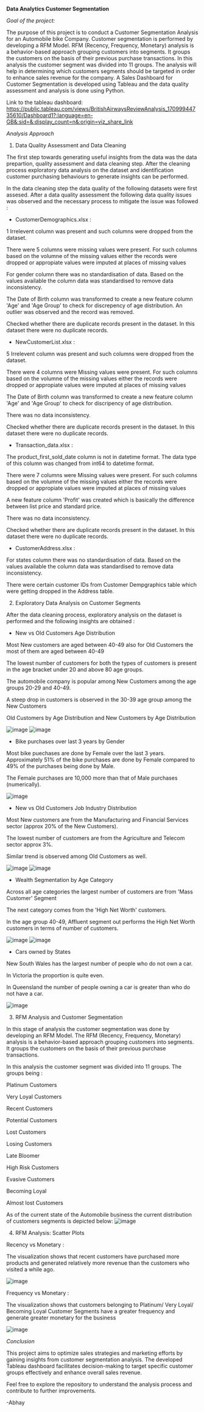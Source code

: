 **Data Analytics Customer Segmentation**

_Goal of the project:_

The purpose of this project is to conduct a Customer Segmentation Analysis for an Automobile bike Company. Customer segmentation is performed by developing a RFM Model. RFM (Recency, Frequency, Monetary) analysis is a behavior-based approach grouping customers into segments. It groups the customers on the basis of their previous purchase transactions. In this analysis the customer segment was divided into 11 groups. The analysis will help in determining which customers segments should be targeted in order to enhance sales revenue for the company. A Sales Dashboard for Customer Segmentation is developed using Tableau and the data quality assessment and analysis is done using Python.

Link to the tableau dashboard: https://public.tableau.com/views/BritishAirwaysReviewAnalysis_17099944735610/Dashboard1?:language=en-GB&:sid=&:display_count=n&:origin=viz_share_link

_Analysis Approach_

1. Data Quality Assessment and Data Cleaning

The first step towards generating useful insights from the data was the data prepartion, quality assessment and data cleaning step. After the cleaning process exploratory data analysis on the dataset and identification customer purchasing behaviours to generate insights can be performed.

In the data cleaning step the data quality of the following datasets were first assesed. After a data quality assessment the following data quality issues was observed and the necessary process to mitigate the issue was followed :

- CustomerDemographics.xlsx :
  
1 Irrelevent column was present and such columns were dropped from the dataset.
  
There were 5 columns were missing values were present. For such columns based on the volumne of the missing values either the records were dropped or appropiate values were imputed at places of missing values

For gender column there was no standardisation of data. Based on the values available the column data was standardised to remove data inconsistency.

The Date of Birth column was transformed to create a new feature column 'Age' and 'Age Group' to check for discrepency of age distribution. An outlier was observed and the record was removed.

Checked whether there are duplicate records present in the dataset. In this dataset there were no duplicate records.

- NewCustomerList.xlsx :

5 Irrelevent column was present and such columns were dropped from the dataset.

There were 4 columns were Missing values were present. For such columns based on the volumne of the missing values either the records were dropped or appropiate values were imputed at places of missing values

The Date of Birth column was transformed to create a new feature column 'Age' and 'Age Group' to check for discripency of age distribution.

There was no data inconsistency.

Checked whether there are duplicate records present in the dataset. In this dataset there were no duplicate records.

- Transaction_data.xlsx :

The product_first_sold_date column is not in datetime format. The data type of this column was changed from int64 to datetime format.

There were 7 columns were Missing values were present. For such columns based on the volumne of the missing values either the records were dropped or appropiate values were imputed at places of missing values

A new feature column 'Profit' was created which is basically the difference between list price and standard price.

There was no data inconsistency.

Checked whether there are duplicate records present in the dataset. In this dataset there were no duplicate records.

- CustomerAddress.xlsx :

For states column there was no standardisation of data. Based on the values available the column data was standardised to remove data inconsistency.

There were certain customer IDs from Customer Dempgraphics table which were getting dropped in the Address table.

2. Exploratory Data Analysis on Customer Segments

After the data cleaning process, exploratory analysis on the dataset is performed and the following insights are obtained :

- New vs Old Customers Age Distribution

Most New customers are aged between 40-49 also for Old Customers the most of them are aged between 40-49

The lowest number of customers for both the types of customers is present in the age bracket under 20 and above 80 age groups.

The automobile company is popular among New Customers among the age groups 20-29 and 40-49.

A steep drop in customers is observed in the 30-39 age group among the New Customers

Old Customers by Age Distribution and New Customers by Age Distribution

![image](https://github.com/El3cTr0n1x/projects-github-repo-DQA/assets/134670747/01c33ed2-a252-4e21-b414-939efcf1c7b4)  ![image](https://github.com/El3cTr0n1x/projects-github-repo-DQA/assets/134670747/fff6f301-b2d2-40e9-932e-afc1e9545a91)


     
- Bike purchases over last 3 years by Gender

Most bike puechases are done by Female over the last 3 years. Approximately 51% of the bike purchases are done by Female compared to 49% of the purchases being done by Male.

The Female purchases are 10,000 more than that of Male purchases (numerically).

![image](https://github.com/El3cTr0n1x/projects-github-repo-DQA/assets/134670747/6ad781b9-4599-4e49-810d-ce78ba5417be)


- New vs Old Customers Job Industry Distribution

Most New customers are from the Manufacturing and Financial Services sector (approx 20% of the New Customers).

The lowest number of customers are from the Agriculture and Telecom sector approx 3%.

Similar trend is observed among Old Customers as well.

![image](https://github.com/El3cTr0n1x/projects-github-repo-DQA/assets/134670747/c13a6ad0-e743-4a05-baf3-52d7bbed6b2f)  ![image](https://github.com/El3cTr0n1x/projects-github-repo-DQA/assets/134670747/904d5ffc-b843-4d17-bf05-40eb36437489)

    	
- Wealth Segmentation by Age Category

Across all age categories the largest number of customers are from 'Mass Customer' Segment

The next category comes from the 'High Net Worth' customers.

In the age group 40-49, Affluent segment out performs the High Net Worth customers in terms of number of customers.

![image](https://github.com/El3cTr0n1x/projects-github-repo-DQA/assets/134670747/5550c71d-356f-4aae-af76-a4323ffa3404)  ![image](https://github.com/El3cTr0n1x/projects-github-repo-DQA/assets/134670747/22eaef85-ef58-47b0-84c0-d195b457880c)


- Cars owned by States

New South Wales has the largest number of people who do not own a car.

In Victoria the proportion is quite even.

In Queensland the number of people owning a car is greater than who do not have a car.

![image](https://github.com/El3cTr0n1x/projects-github-repo-DQA/assets/134670747/293b1655-b99e-49ba-84f1-f2f5034f0b9e)


3. RFM Analysis and Customer Segmentation

In this stage of analysis the customer segmentation was done by developing an RFM Model. The RFM (Recency, Frequency, Monetary) analysis is a behavior-based approach grouping customers into segments. It groups the customers on the basis of their previous purchase transactions.

In this analysis the customer segment was divided into 11 groups. The groups being :

Platinum Customers

Very Loyal Customers

Recent Customers

Potential Customers

Lost Customers

Losing Customers

Late Bloomer

High Risk Customers

Evasive Customers

Becoming Loyal

Almost lost Customers

As of the current state of the Automobile business the current distribution of customers segments is depicted below: ![image](https://github.com/El3cTr0n1x/projects-github-repo-DQA/assets/134670747/cdd0f845-289d-4059-9a1e-0c219ec1a6aa)

4. RFM Analysis: Scatter Plots

Recency vs Monetary :

The visualization shows that recent customers have purchased more products and generated relatively more revenue than the customers who visited a while ago.

![image](https://github.com/El3cTr0n1x/projects-github-repo-DQA/assets/134670747/605e696b-e6c5-464b-b92d-94973ee70641)

Frequency vs Monetary :

The visualization shows that customers belonging to Platinum/ Very Loyal/ Becoming Loyal Customer Segments have a greater frequency and generate greater monetary for the business

![image](https://github.com/El3cTr0n1x/projects-github-repo-DQA/assets/134670747/5560e6a5-5d6d-4e5d-a318-763b3a593fb5)

_Conclusion_

This project aims to optimize sales strategies and marketing efforts by gaining insights from customer segmentation analysis. The developed Tableau dashboard facilitates decision-making to target specific customer groups effectively and enhance overall sales revenue.

Feel free to explore the repository to understand the analysis process and contribute to further improvements.

-Abhay

